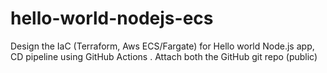 # hello-world-nodejs-ecs
Design the IaC (Terraform, Aws ECS/Fargate) for Hello world Node.js app, CD pipeline using GitHub Actions . Attach both the GitHub git repo (public)
